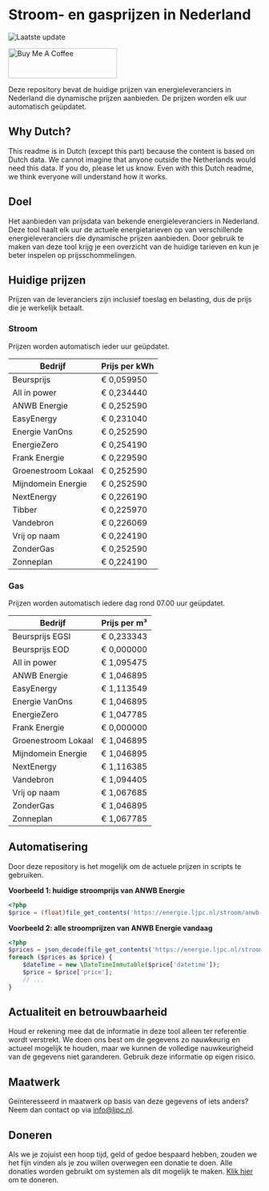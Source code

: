 # Stroom- en gasprijzen in Nederland

![Laatste update](https://img.shields.io/badge/laatste%20update-2024--02--22%2018%3A00%20CET-brightgreen)

<a href="https://www.buymeacoffee.com/Lars-" target="_blank"><img src="https://cdn.buymeacoffee.com/buttons/v2/default-orange.png" alt="Buy Me A Coffee" height="60" style="height: 60px !important;width: 217px !important;" ></a>

Deze repository bevat de huidige prijzen van energieleveranciers in Nederland die dynamische prijzen aanbieden. De prijzen worden elk uur automatisch geüpdatet.

## Why Dutch?

This readme is in Dutch (except this part) because the content is based on Dutch data. We cannot imagine that anyone outside the Netherlands would need this data. If you do, please let us know. Even with this Dutch readme, we think
everyone will understand how it works.

## Doel

Het aanbieden van prijsdata van bekende energieleveranciers in Nederland. Deze tool haalt elk uur de actuele energietarieven op van verschillende energieleveranciers die dynamische prijzen aanbieden. Door gebruik te maken van deze tool
krijg je een overzicht van de huidige tarieven en kun je beter inspelen op prijsschommelingen.

## Huidige prijzen

Prijzen van de leveranciers zijn inclusief toeslag en belasting, dus de prijs die je werkelijk betaalt.

### Stroom

Prijzen worden automatisch ieder uur geüpdatet.

 Bedrijf | Prijs per kWh 
---------|---------------
Beursprijs | € 0,059950
All in power | € 0,234440
ANWB Energie | € 0,252590
EasyEnergy | € 0,231040
Energie VanOns | € 0,252590
EnergieZero | € 0,254190
Frank Energie | € 0,229590
Groenestroom Lokaal | € 0,252590
Mijndomein Energie | € 0,252590
NextEnergy | € 0,226190
Tibber | € 0,225970
Vandebron | € 0,226069
Vrij op naam | € 0,224190
ZonderGas | € 0,252590
Zonneplan | € 0,224190


### Gas

Prijzen worden automatisch iedere dag rond 07.00 uur geüpdatet.

 Bedrijf | Prijs per m³ 
---------|--------------
Beursprijs EGSI | € 0,233343
Beursprijs EOD | € 0,000000
All in power | € 1,095475
ANWB Energie | € 1,046895
EasyEnergy | € 1,113549
Energie VanOns | € 1,046895
EnergieZero | € 1,047785
Frank Energie | € 0,000000
Groenestroom Lokaal | € 1,046895
Mijndomein Energie | € 1,046895
NextEnergy | € 1,116385
Vandebron | € 1,094405
Vrij op naam | € 1,067685
ZonderGas | € 1,046895
Zonneplan | € 1,067785


## Automatisering

Door deze repository is het mogelijk om de actuele prijzen in scripts te gebruiken.

**Voorbeeld 1: huidige stroomprijs van ANWB Energie**

```php
<?php
$price = (float)file_get_contents('https://energie.ljpc.nl/stroom/anwb-energie-nu.txt');

```

**Voorbeeld 2: alle stroomprijzen van ANWB Energie vandaag**

```php
<?php
$prices = json_decode(file_get_contents('https://energie.ljpc.nl/stroom/all-in-power-vandaag.json'),true);
foreach ($prices as $price) {
    $dateTime = new \DateTimeImmutable($price['datetime']);
    $price = $price['price'];
    // ...
}
```

## Actualiteit en betrouwbaarheid

Houd er rekening mee dat de informatie in deze tool alleen ter referentie wordt verstrekt. We doen ons best om de gegevens zo nauwkeurig en actueel mogelijk te houden, maar we kunnen de volledige nauwkeurigheid van de gegevens niet
garanderen. Gebruik deze informatie op eigen risico.

## Maatwerk

Geïnteresseerd in maatwerk op basis van deze gegevens of iets anders? Neem dan contact op
via [info@ljpc.nl](mailto:info@ljpc.nl?subject=Energie%20prijzen).

## Doneren

Als we je zojuist een hoop tijd, geld of gedoe bespaard hebben, zouden we het fijn vinden als je zou willen overwegen een
donatie te doen. Alle donaties worden gebruikt om systemen als dit mogelijk te
maken. [Klik hier](https://www.buymeacoffee.com/Lars-) om te doneren.

